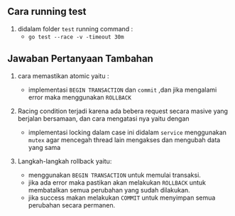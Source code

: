## Cara running test

1. didalam folder `test` running command :
    - `go test --race -v -timeout 30m`

## Jawaban Pertanyaan Tambahan

1. cara memastikan atomic yaitu :
    - implementasi `BEGIN TRANSACTION` dan `commit` ,dan jika mengalami error maka menggunakan `ROLLBACK`

2. Racing condition terjadi karena ada bebera request secara masive yang berjalan bersamaan, dan cara mengatasi nya yaitu dengan
    - implementasi locking dalam case ini didalam `service` menggunakan `mutex` agar mencegah thread lain mengakses dan mengubah data yang sama

3. Langkah-langkah rollback yaitu:
    - menggunakan `BEGIN TRANSACTION` untuk memulai transaksi.
    - jika ada error maka pastikan akan melakukan `ROLLBACK` untuk membatalkan semua perubahan yang sudah dilakukan.
    - jika success makan melakukan `COMMIT` untuk menyimpan semua perubahan secara permanen.
